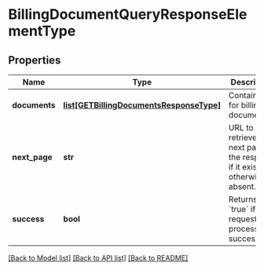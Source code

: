 # BillingDocumentQueryResponseElementType

## Properties
Name | Type | Description | Notes
------------ | ------------- | ------------- | -------------
**documents** | [**list[GETBillingDocumentsResponseType]**](GETBillingDocumentsResponseType.md) | Container for billing documents.  | [optional] 
**next_page** | **str** | URL to retrieve the next page of the response if it exists; otherwise absent.  | [optional] 
**success** | **bool** | Returns &#x60;true&#x60; if the request was processed successfully. | [optional] 

[[Back to Model list]](../README.md#documentation-for-models) [[Back to API list]](../README.md#documentation-for-api-endpoints) [[Back to README]](../README.md)


